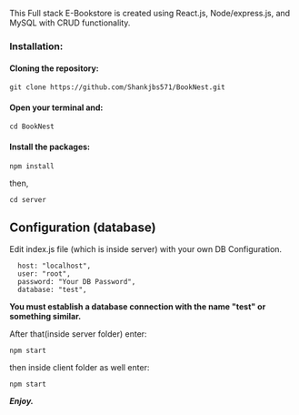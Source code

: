 This Full stack E-Bookstore is created using React.js, Node/express.js, and MySQL with CRUD functionality.

### Installation:


#### Cloning the repository:

```shell
git clone https://github.com/Shankjbs571/BookNest.git
```
#### Open your terminal and:

```shell
cd BookNest
```

#### Install the  packages:

```shell
npm install
```
then,

```shell
cd server
```

## Configuration (database)
Edit index.js file (which is inside server) with your own DB Configuration.

```shell
  host: "localhost",
  user: "root",
  password: "Your DB Password",
  database: "test",
```	
**You must establish a database connection with the name "test" or something similar.**

After that(inside server folder) enter:

```shell
npm start
```
then inside client folder as well enter:

```shell
npm start
```
***Enjoy.***



